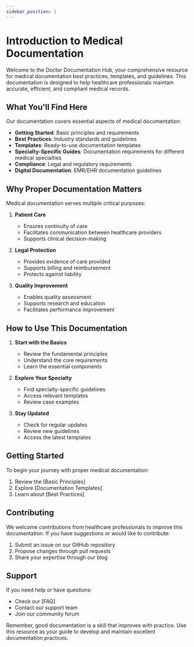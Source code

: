 ```yaml
---
sidebar_position: 1
---
```


# Introduction to Medical Documentation

Welcome to the Doctor Documentation Hub, your comprehensive resource for medical documentation best practices, templates, and guidelines. This documentation is designed to help healthcare professionals maintain accurate, efficient, and compliant medical records.

## What You'll Find Here

Our documentation covers essential aspects of medical documentation:

- **Getting Started**: Basic principles and requirements
- **Best Practices**: Industry standards and guidelines
- **Templates**: Ready-to-use documentation templates
- **Specialty-Specific Guides**: Documentation requirements for different medical specialties
- **Compliance**: Legal and regulatory requirements
- **Digital Documentation**: EMR/EHR documentation guidelines

## Why Proper Documentation Matters

Medical documentation serves multiple critical purposes:

1. **Patient Care**

   - Ensures continuity of care
   - Facilitates communication between healthcare providers
   - Supports clinical decision-making

2. **Legal Protection**

   - Provides evidence of care provided
   - Supports billing and reimbursement
   - Protects against liability

3. **Quality Improvement**
   - Enables quality assessment
   - Supports research and education
   - Facilitates performance improvement

## How to Use This Documentation

1. **Start with the Basics**

   - Review the fundamental principles
   - Understand the core requirements
   - Learn the essential components

2. **Explore Your Specialty**

   - Find specialty-specific guidelines
   - Access relevant templates
   - Review case examples

3. **Stay Updated**
   - Check for regular updates
   - Review new guidelines
   - Access the latest templates

## Getting Started

To begin your journey with proper medical documentation:

1. Review the [Basic Principles]
2. Explore [Documentation Templates]
3. Learn about [Best Practices]

## Contributing

We welcome contributions from healthcare professionals to improve this documentation. If you have suggestions or would like to contribute:

1. Submit an issue on our GitHub repository
2. Propose changes through pull requests
3. Share your expertise through our blog

## Support

If you need help or have questions:

- Check our [FAQ]
- Contact our support team
- Join our community forum

Remember, good documentation is a skill that improves with practice. Use this resource as your guide to develop and maintain excellent documentation practices.
